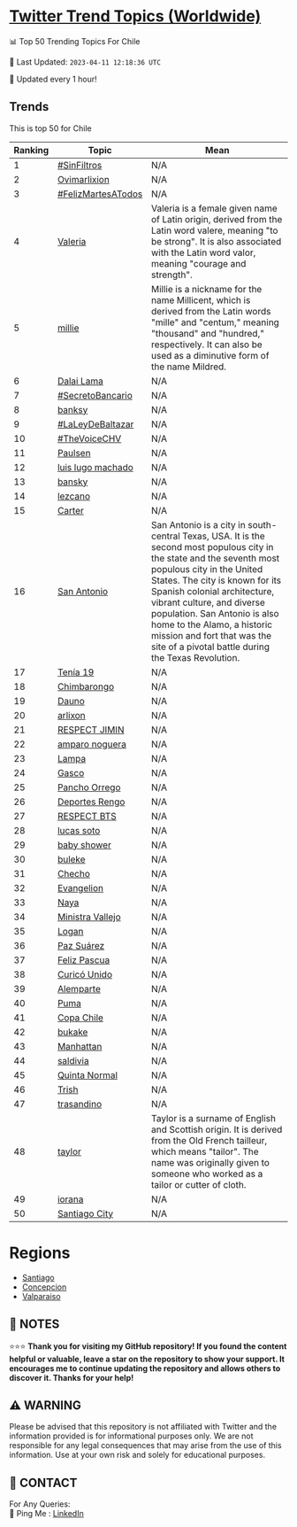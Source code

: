 [Twitter Trend Topics (Worldwide)](https://github.com/ErcinDedeoglu/Twitter-Trend-Topics)
==========


📊 Top 50 Trending Topics For Chile

📆 Last Updated: `2023-04-11 12:18:36 UTC`

🔧 Updated every 1 hour!


## Trends

This is top 50 for Chile

| Ranking | Topic | Mean |
| ------- | ------------ | ------------ |
| 1 | [#SinFiltros](http://twitter.com/search?q=%23SinFiltros) | N/A |
| 2 | [Ovimarlixion](http://twitter.com/search?q=Ovimarlixion) | N/A |
| 3 | [#FelizMartesATodos](http://twitter.com/search?q=%23FelizMartesATodos) | N/A |
| 4 | [Valeria](http://twitter.com/search?q=Valeria) | Valeria is a female given name of Latin origin, derived from the Latin word valere, meaning "to be strong". It is also associated with the Latin word valor, meaning "courage and strength". |
| 5 | [millie](http://twitter.com/search?q=millie) | Millie is a nickname for the name Millicent, which is derived from the Latin words "mille" and "centum," meaning "thousand" and "hundred," respectively. It can also be used as a diminutive form of the name Mildred. |
| 6 | [Dalai Lama](http://twitter.com/search?q=Dalai+Lama) | N/A |
| 7 | [#SecretoBancario](http://twitter.com/search?q=%23SecretoBancario) | N/A |
| 8 | [banksy](http://twitter.com/search?q=banksy) | N/A |
| 9 | [#LaLeyDeBaltazar](http://twitter.com/search?q=%23LaLeyDeBaltazar) | N/A |
| 10 | [#TheVoiceCHV](http://twitter.com/search?q=%23TheVoiceCHV) | N/A |
| 11 | [Paulsen](http://twitter.com/search?q=Paulsen) | N/A |
| 12 | [luis lugo machado](http://twitter.com/search?q=luis+lugo+machado) | N/A |
| 13 | [bansky](http://twitter.com/search?q=bansky) | N/A |
| 14 | [lezcano](http://twitter.com/search?q=lezcano) | N/A |
| 15 | [Carter](http://twitter.com/search?q=Carter) | N/A |
| 16 | [San Antonio](http://twitter.com/search?q=San+Antonio) | San Antonio is a city in south-central Texas, USA. It is the second most populous city in the state and the seventh most populous city in the United States. The city is known for its Spanish colonial architecture, vibrant culture, and diverse population. San Antonio is also home to the Alamo, a historic mission and fort that was the site of a pivotal battle during the Texas Revolution. |
| 17 | [Tenía 19](http://twitter.com/search?q=Ten%c3%ada+19) | N/A |
| 18 | [Chimbarongo](http://twitter.com/search?q=Chimbarongo) | N/A |
| 19 | [Dauno](http://twitter.com/search?q=Dauno) | N/A |
| 20 | [arlixon](http://twitter.com/search?q=arlixon) | N/A |
| 21 | [RESPECT JIMIN](http://twitter.com/search?q=RESPECT+JIMIN) | N/A |
| 22 | [amparo noguera](http://twitter.com/search?q=amparo+noguera) | N/A |
| 23 | [Lampa](http://twitter.com/search?q=Lampa) | N/A |
| 24 | [Gasco](http://twitter.com/search?q=Gasco) | N/A |
| 25 | [Pancho Orrego](http://twitter.com/search?q=Pancho+Orrego) | N/A |
| 26 | [Deportes Rengo](http://twitter.com/search?q=Deportes+Rengo) | N/A |
| 27 | [RESPECT BTS](http://twitter.com/search?q=RESPECT+BTS) | N/A |
| 28 | [lucas soto](http://twitter.com/search?q=lucas+soto) | N/A |
| 29 | [baby shower](http://twitter.com/search?q=baby+shower) | N/A |
| 30 | [buleke](http://twitter.com/search?q=buleke) | N/A |
| 31 | [Checho](http://twitter.com/search?q=Checho) | N/A |
| 32 | [Evangelion](http://twitter.com/search?q=Evangelion) | N/A |
| 33 | [Naya](http://twitter.com/search?q=Naya) | N/A |
| 34 | [Ministra Vallejo](http://twitter.com/search?q=Ministra+Vallejo) | N/A |
| 35 | [Logan](http://twitter.com/search?q=Logan) | N/A |
| 36 | [Paz Suárez](http://twitter.com/search?q=Paz+Su%c3%a1rez) | N/A |
| 37 | [Feliz Pascua](http://twitter.com/search?q=Feliz+Pascua) | N/A |
| 38 | [Curicó Unido](http://twitter.com/search?q=Curic%c3%b3+Unido) | N/A |
| 39 | [Alemparte](http://twitter.com/search?q=Alemparte) | N/A |
| 40 | [Puma](http://twitter.com/search?q=Puma) | N/A |
| 41 | [Copa Chile](http://twitter.com/search?q=Copa+Chile) | N/A |
| 42 | [bukake](http://twitter.com/search?q=bukake) | N/A |
| 43 | [Manhattan](http://twitter.com/search?q=Manhattan) | N/A |
| 44 | [saldivia](http://twitter.com/search?q=saldivia) | N/A |
| 45 | [Quinta Normal](http://twitter.com/search?q=Quinta+Normal) | N/A |
| 46 | [Trish](http://twitter.com/search?q=Trish) | N/A |
| 47 | [trasandino](http://twitter.com/search?q=trasandino) | N/A |
| 48 | [taylor](http://twitter.com/search?q=taylor) | Taylor is a surname of English and Scottish origin. It is derived from the Old French tailleur, which means "tailor". The name was originally given to someone who worked as a tailor or cutter of cloth. |
| 49 | [iorana](http://twitter.com/search?q=iorana) | N/A |
| 50 | [Santiago City](http://twitter.com/search?q=Santiago+City) | N/A |



# Regions

* [Santiago](</Chile/Santiago.md>)
* [Concepcion](</Chile/Concepcion.md>)
* [Valparaiso](</Chile/Valparaiso.md>)



## 📝 NOTES

⭐⭐⭐ **Thank you for visiting my GitHub repository! If you found the content helpful or valuable, leave a star on the repository to show your support. It encourages me to continue updating the repository and allows others to discover it. Thanks for your help!**


## ⚠️ WARNING

Please be advised that this repository is not affiliated with Twitter and the information provided is for informational purposes only. We are not responsible for any legal consequences that may arise from the use of this information. Use at your own risk and solely for educational purposes.


## 📨 CONTACT

 For Any Queries:  
            🏓 Ping Me : [LinkedIn](https://www.linkedin.com/in/ercindedeoglu/)
